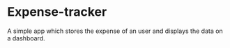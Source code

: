 # Expense-tracker
A simple app which stores the expense of an user and displays the data on a dashboard.
